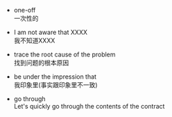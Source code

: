 
- one-off\
一次性的

- I am not aware that XXXX\
我不知道XXXX

- trace the root cause of the problem\
找到问题的根本原因

- be under the impression that\
我印象里(事实跟印象里不一致)


- go through\
  Let's quickly go through the contents of the contract
